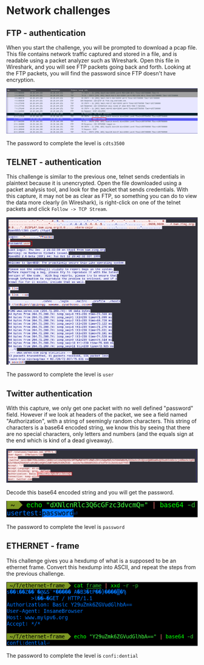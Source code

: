 # Network challenges

## FTP - authentication

When you start the challenge, you will be prompted to download a pcap file. This file contains network traffic captured and stored in a file, and is readable using a packet analyzer such as Wireshark. Open this file in Wireshark, and you will see FTP packets going back and forth. Looking at the FTP packets, you will find the password since FTP doesn't have encryption.

<img src="images/ch1-1.png">

The password to complete the level is `cdts3500`

## TELNET - authentication

This challenge is similar to the previous one, telnet sends credentials in plaintext because it is unencrypted. Open the file downloaded using a packet analysis tool, and look for the packet that sends credentials. With this capture, it may not be as clear as FTP, so something you can do to view the data more clearly (in Wireshark), is right-click on one of the telnet packets and click `Follow -> TCP Stream`. 

<img src="images/ch2-1.png">

The password to complete the level is `user`

## Twitter authentication

With this capture, we only get one packet with no well defined "password" field. However if we look at headers of the packet, we see a field named "Authorization", with a string of seemingly random characters. This string of characters is a base64 encoded string, we know this by seeing that there are no special characters, only letters and numbers (and the equals sign at the end which is kind of a dead giveaway). 

<img src="images/ch3-1.png">

Decode this base64 encoded string and you will get the password. 

<img src="images/ch3-2.png">

The password to complete the level is `password`

## ETHERNET - frame

This challenge gives you a hexdump of what is a supposed to be an ethernet frame. Convert this hexdump into ASCII, and repeat the steps from the previous challenge.

<img src="images/ch12-1.png">

The password to complete the level is `confi:dential`
